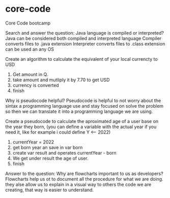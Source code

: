 # core-code
Core Code bootcamp

Search and answer the question: Java language is compiled or interpreted?
  Java can be considered both compiled and interpreted language
  Compiler converts files to .java extension
  Interpreter converts files to .class extension can be used an any OS
  

Create an algorithm to calculate the equivalent of your local currencty to USD
  1. Get amount in Q. 
  2. take amount and mutliply it by 7.70 to get USD
  3. currency is converted
  4. finish

Why is pseudocode helpful?
  Pseudocode is helpful to not worry about the sintax a programming language use and stay focused on solve the problem so then we can translate it into a programming language we   are using.

Create a pseudocode to calculate the aproximated age of a user base on the year they born, (you can define a variable with the actual year if you need it, like for example i could define Y <-- 2022)

  1. currentYear = 2022
  2. get born year an save in var born
  3. create var result and operates currentYear - born
  4. We get under result the age of user.
  5. finish

Answer to the question: Why are flowcharts important to us as developers?
  Flowcharts help us ot to document all the procedure for what we are doing.
  they alse allow us to explain in a visual way to others the code we are creating, that way is easier to understand.
  




